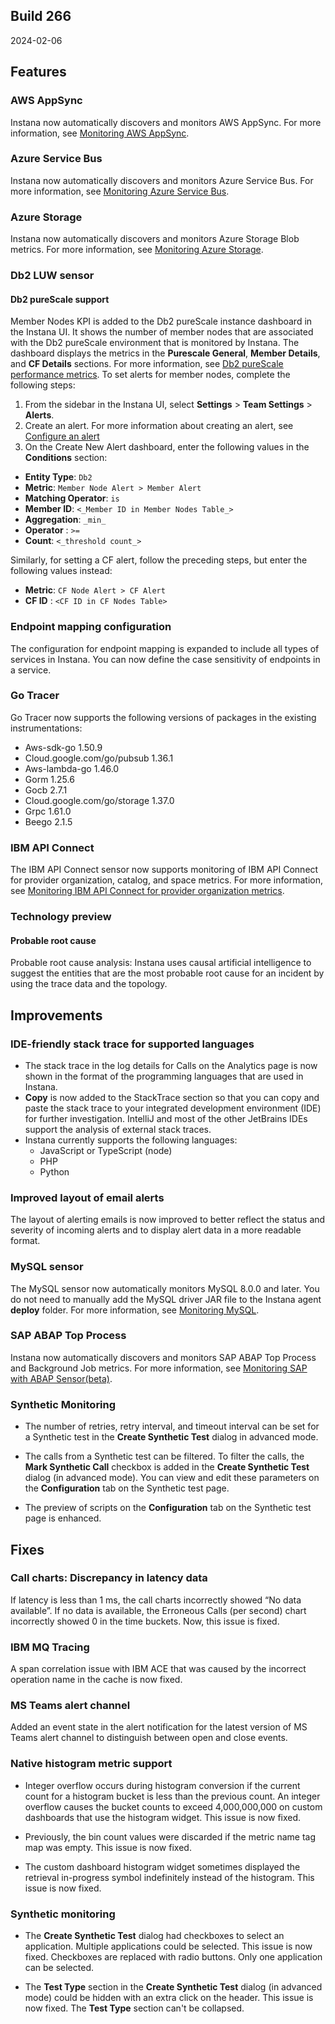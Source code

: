 ## Build 266

2024-02-06

## Features

### AWS AppSync

Instana now automatically discovers and monitors AWS AppSync. For more information, see [Monitoring AWS AppSync](https://www.ibm.com/docs/en/obi/current?topic=technologies-monitoring-aws-appsync).   

### Azure Service Bus

Instana now automatically discovers and monitors Azure Service Bus. For more information, see [Monitoring Azure Service Bus](https://www.ibm.com/docs/en/obi/current?topic=technologies-monitoring-azure-service-bus).

### Azure Storage

Instana now automatically discovers and monitors Azure Storage Blob metrics. For more information, see [Monitoring Azure Storage](https://www.ibm.com/docs/en/obi/current?topic=technologies-monitoring-azure-storage-service).

### Db2 LUW sensor
#### Db2 pureScale support

Member Nodes KPI is added to the Db2 pureScale instance dashboard in the Instana UI. It shows the number of member nodes that are associated with the Db2 pureScale environment that is monitored by Instana.
The dashboard displays the metrics in the **Purescale General**, **Member Details**, and **CF Details** sections. For more information, see [Db2 pureScale performance metrics](https://www.ibm.com/docs/en/instana-observability/current?topic=technologies-monitoring-db2#db2-purescale-performance-metrics).
To set alerts for member nodes, complete the following steps:

1. From the sidebar in the Instana UI, select **Settings** > **Team Settings** > **Alerts**.
2. Create an alert. For more information about creating an alert, see [Configure an alert](https://www.ibm.com/docs/en/instana-observability/current?topic=alerts-configuring-managing)
2. On the Create New Alert dashboard, enter the following values in the **Conditions** section:

  - **Entity Type**: `Db2`
  - **Metric**: `Member Node Alert > Member Alert`
  - **Matching Operator**: `is`
  - **Member ID**: `<_Member ID in Member Nodes Table_>`
  - **Aggregation**: `_min_`
  - **Operator** : `>=`
  - **Count**: `<_threshold count_>`

Similarly, for setting a CF alert, follow the preceding steps, but enter the following values instead:
- **Metric**: `CF Node Alert > CF Alert`
- **CF ID** : `<CF ID in CF Nodes Table>`

### Endpoint mapping configuration

The configuration for endpoint mapping is expanded to include all types of services in Instana. You can now define the case sensitivity of endpoints in a service.

### Go Tracer

Go Tracer now supports the following versions of packages in the existing instrumentations:
- Aws-sdk-go 1.50.9
- Cloud.google.com/go/pubsub 1.36.1
- Aws-lambda-go 1.46.0
- Gorm 1.25.6
- Gocb 2.7.1
- Cloud.google.com/go/storage 1.37.0
- Grpc 1.61.0
- Beego 2.1.5

### IBM API Connect

The IBM API Connect sensor now supports monitoring of IBM API Connect for provider organization, catalog, and space metrics. For more information, see [Monitoring IBM API Connect for provider organization metrics](https://www.ibm.com/docs/en/obi/current?topic=connect-monitoring-api-provider-organization-metrics-beta).

### Technology preview
#### Probable root cause

Probable root cause analysis: Instana uses causal artificial intelligence to suggest the entities that are the most probable root cause for an incident by using the trace data and the topology.

## Improvements

### IDE-friendly stack trace for supported languages

- The stack trace in the log details for Calls on the Analytics page is now shown in the format of the programming languages that are used in Instana.
- **Copy** is now added to the StackTrace section so that you can copy and paste the stack trace to your integrated development environment (IDE) for further investigation. IntelliJ and most of the other JetBrains IDEs support the analysis of external stack traces.
- Instana currently supports the following languages:
    - JavaScript or TypeScript (node)
    - PHP
    - Python
  
### Improved layout of email alerts

The layout of alerting emails is now improved to better reflect the status and severity of incoming alerts and to display alert data in a more readable format.

### MySQL sensor

The MySQL sensor now automatically monitors MySQL 8.0.0 and later. You do not need to manually add the MySQL driver JAR file to the Instana agent **deploy** folder. For more information, see [Monitoring MySQL](https://www.ibm.com/docs/en/obi/current?topic=technologies-monitoring-mysql#mysql-version-800-and-above-support).

### SAP ABAP Top Process

Instana now automatically discovers and monitors SAP ABAP Top Process and Background Job metrics. For more information, see [Monitoring SAP with ABAP Sensor(beta)](https://www.ibm.com/docs/en/instana-observability/current?topic=technologies-monitoring-sap-abap-sensor-beta).

### Synthetic Monitoring

* The number of retries, retry interval, and timeout interval can be set for a Synthetic test in the **Create Synthetic Test** dialog in advanced mode.
* The calls from a Synthetic test can be filtered. To filter the calls, the **Mark Synthetic Call** checkbox is added in the **Create Synthetic Test** dialog (in advanced mode). You can view and edit these parameters on the **Configuration** tab on the Synthetic test page.

* The preview of scripts on the **Configuration** tab on the Synthetic test page is enhanced.

## Fixes

### Call charts: Discrepancy in latency data

If latency is less than 1 ms, the call charts incorrectly showed “No data available”. If no data is available, the Erroneous Calls (per second) chart incorrectly showed 0 in the time buckets. Now, this issue is fixed.

### IBM MQ Tracing

A span correlation issue with IBM ACE that was caused by the incorrect operation name in the cache is now fixed.

### MS Teams alert channel

Added an event state in the alert notification for the latest version of MS Teams alert channel to distinguish between open and close events.

### Native histogram metric support

* Integer overflow occurs during histogram conversion if the current count for a histogram bucket is less than the previous count. An integer overflow causes the bucket counts to exceed 4,000,000,000 on custom dashboards that use the histogram widget. This issue is now fixed.

* Previously, the bin count values were discarded if the metric name tag map was empty. This issue is now fixed.

* The custom dashboard histogram widget sometimes displayed the retrieval in-progress symbol indefinitely instead of the histogram. This issue is now fixed.

### Synthetic monitoring

* The **Create Synthetic Test** dialog had checkboxes to select an application. Multiple applications could be selected. This issue is now fixed. Checkboxes are replaced with radio buttons. Only one application can be selected.

* The **Test Type** section in the **Create Synthetic Test** dialog (in advanced mode) could be hidden with an extra click on the header. This issue is now fixed. The **Test Type** section can't be collapsed.
